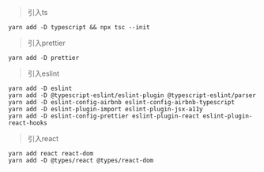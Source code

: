 > 引入ts

```
yarn add -D typescript && npx tsc --init
```

> 引入prettier

```
yarn add -D prettier
```

> 引入eslint

```
yarn add -D eslint
yarn add -D @typescript-eslint/eslint-plugin @typescript-eslint/parser
yarn add -D eslint-config-airbnb eslint-config-airbnb-typescript
yarn add -D eslint-plugin-import eslint-plugin-jsx-a11y
yarn add -D eslint-config-prettier eslint-plugin-react eslint-plugin-react-hooks
```

> 引入react

```
yarn add react react-dom    
yarn add -D @types/react @types/react-dom
```